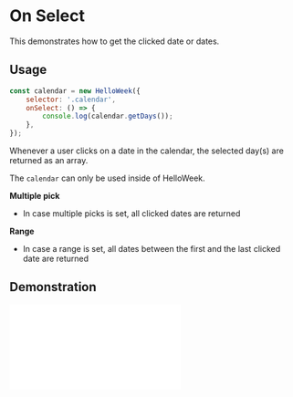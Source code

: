 # On Select

This demonstrates how to get the clicked date or dates.

## Usage

```js
const calendar = new HelloWeek({
    selector: '.calendar',
    onSelect: () => {
        console.log(calendar.getDays());
    },
});
```

Whenever a user clicks on a date in the calendar, the selected day(s) are returned as an array.

The `calendar` can only be used inside of HelloWeek.

**Multiple pick**

-   In case multiple picks is set, all clicked dates are returned

**Range**

-   In case a range is set, all dates between the first and the last clicked date are returned

## Demonstration

<iframe
    src="docs/v2/demos/on-select.html"
    frameborder="no"
    allowfullscreen="allowfullscreen">
</iframe>
